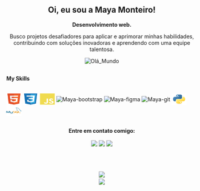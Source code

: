 ## <div align= "center">  Oi, eu sou a Maya Monteiro!</div>

<div align= "center">
<p><strong>Desenvolvimento web.</strong> </p>
<p>Busco projetos desafiadores para aplicar e aprimorar minhas habilidades, <br> contribuindo com soluções inovadoras e aprendendo com uma equipe talentosa.</p>
</div>

<div align="center">
  <img src="https://github.com/user-attachments/assets/232c0935-d574-4d88-97ef-faa81652eef0" alt="Olá_Mundo" width="300">
</div>


##
<strong> My Skills </strong>
 <br>


 
<div style="display: inline_block"><br>
 <img align="center" alt="Maya-HTML" height="30" width="40" src="https://raw.githubusercontent.com/devicons/devicon/master/icons/html5/html5-original.svg">
  <img align="center" alt="Maya-CSS" height="30" width="40" src="https://raw.githubusercontent.com/devicons/devicon/master/icons/css3/css3-original.svg">
   <img align="center" alt="Maya-Js" height="30" width="40" src="https://raw.githubusercontent.com/devicons/devicon/master/icons/javascript/javascript-plain.svg">
   <img align="center" alt="Maya-bootstrap" height="30" width="40" src="https://uxwing.com/wp-content/themes/uxwing/download/brands-and-social-media/bootstrap-5-logo-icon.png">
   <img align="center" alt="Maya-figma" height="30" width="40" src="https://cdn-icons-png.flaticon.com/512/5968/5968705.png">
   <img align="center" alt="Maya-git" height="30" width="40" src="https://upload.wikimedia.org/wikipedia/commons/thumb/3/3f/Git_icon.svg/2048px-Git_icon.svg.png">
    <img align="center" alt="Maya-Python" height="30" width="40" src="https://raw.githubusercontent.com/devicons/devicon/master/icons/python/python-original.svg">
   <img align="center" alt="Maya-mysql" height="30" width="40" src="https://raw.githubusercontent.com/devicons/devicon/master/icons/mysql/mysql-original-wordmark.svg">
</div>

##

<div align= "center"> <strong>Entre em contato comigo:</strong></div>

<br>

<div align = "center"> 
  <a href="https://www.instagram.com/imayagmb/" target="_blank"><img src="https://img.shields.io/badge/-Instagram-%23E4405F?style=for-the-badge&logo=instagram&logoColor=white" target="_blank"></a>
 	  <a href = "mailto:mayamonteiro74@gmail.com"><img src="https://img.shields.io/badge/-Gmail-%23333?style=for-the-badge&logo=gmail&logoColor=white" target="_blank"></a>
  <a href="https://www.linkedin.com/in/maya-monteiro" target="_blank"><img src="https://img.shields.io/badge/-LinkedIn-%230077B5?style=for-the-badge&logo=linkedin&logoColor=white" target="_blank"></a> 
</div>

 ##
 
<br>
<br>
<div align= "center">
   <a href=https://github.com/Imayagmb>
      <img height="180em" src=https://github-readme-stats.vercel.app/api?username=imayagmb&show_icons=true&theme=dark&include_all_commits=true&count_private-true"/> <br>
       <img height="160em" src="https://github-readme-stats.vercel.app/api/top-langs/?username=imayagmb&layout=compact&langs_count=7&theme=dark"/>
</div>
